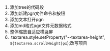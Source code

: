 1. 添加tree的代码段
2. 添加新建pgn文件命令和按钮
3. 添加文本打开pgn
4. 添加md格式pgn文件元数据格式
5. 整体缩放自适应横竖屏
6.  textarea.style.setProperty("--textarea-height", `${textarea.scrollHeight}px`);改写项目